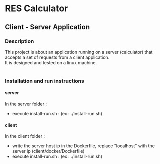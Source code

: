 # RES Calculator

## Client - Server Application

### Description

This project is about an application running on a server (calculator) that accepts a set of requests from a client application.<br/>
It is designed and tested on a linux machine.<br/><br/>

### Installation and run instructions

#### server

In the server folder :

- execute install-run.sh : (ex : ./install-run.sh)

#### client

In the client folder :

- write the server host ip in the Dockerfile, replace "localhost" with the server ip (client/docker/Dockerfile)
- execute install-run.sh : (ex : ./install-run.sh)